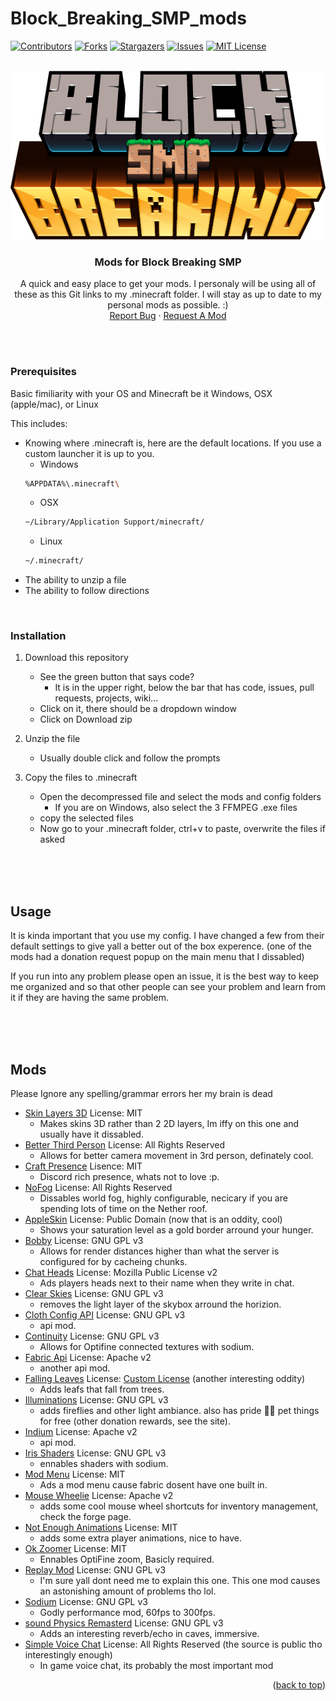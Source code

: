 # Block_Breaking_SMP_mods
<div id="top"></div>
<!--
*** Thanks for checking out the Best-README-Template. If you have a suggestion
*** that would make this better, please fork the repo and create a pull request
*** or simply open an issue with the tag "enhancement".
*** Don't forget to give the project a star!
*** Thanks again! Now go create something AMAZING! :D
-->



<!-- PROJECT SHIELDS -->
<!--
*** I'm using markdown "reference style" links for readability.
*** Reference links are enclosed in brackets [ ] instead of parentheses ( ).
*** See the bottom of this document for the declaration of the reference variables
*** for contributors-url, forks-url, etc. This is an optional, concise syntax you may use.
*** https://www.markdownguide.org/basic-syntax/#reference-style-links
-->
[![Contributors][contributors-shield]][contributors-url]
[![Forks][forks-shield]][forks-url]
[![Stargazers][stars-shield]][stars-url]
[![Issues][issues-shield]][issues-url]
[![MIT License][license-shield]][license-url]

<!-- PROJECT LOGO -->
<br />
<div align="center">
  <a href="https://github.com/VoidAndCaffeine/Block_Breaking_SMP_mods/">
    <img src="images/logo.png" alt="Logo" width="554" height="270">
  </a>

<h3 align="center">Mods for Block Breaking SMP</h3>

  <p align="center">
    A quick and easy place to get your mods. I personaly will be using all of these as this Git links to my .minecraft folder. I will stay as up to date to my personal mods as possible. :)
    <br />
    <a href="https://github.com/VoidAndCaffeine/Block_Breaking_SMP_mods/issues">Report Bug</a>
    ·
    <a href="https://github.com/VoidAndCaffeine/Block_Breaking_SMP_mods/issues">Request A Mod</a>
    <br />
    <br />
  </p>
</div>

<br />

### Prerequisites

Basic fimiliarity with your OS and Minecraft be it Windows, OSX (apple/mac), or Linux

This includes:
* Knowing where .minecraft is, here are the default locations. If you use a custom launcher it is up to you.
    + Windows
    ```sh
    %APPDATA%\.minecraft\
    ```
    + OSX
    ```sh
    ~/Library/Application Support/minecraft/
    ```
    + Linux
    ```sh
    ~/.minecraft/
    ```
* The ability to unzip a file
* The ability to follow directions

<br />

### Installation

1. Download this repository
    + See the green button that says code?
      * It is in the upper right, below the bar that has code, issues, pull requests, projects, wiki...
    + Click on it, there should be a dropdown window
    + Click on Download zip


2. Unzip the file
    + Usually double click and follow the prompts


4. Copy the files to .minecraft
    + Open the decompressed file and select the mods and config folders
      * If you are on Windows, also select the 3 FFMPEG .exe files
    + copy the selected files
    + Now go to your .minecraft folder, ctrl+v to paste, overwrite the files if asked

<br />
<br />
<br />

<!-- USAGE EXAMPLES -->
## Usage

It is kinda important that you use my config. I have changed a few from their default settings to give yall a better out of the box experence. (one of the mods had a donation request popup on the main menu that I dissabled)

If you run into any problem please open an issue, it is the best way to keep me organized and so that other people can see your problem and learn from it if they are having the same problem.

<br />
<br />
<br />

<!-- ACKNOWLEDGMENTS -->
## Mods

Please Ignore any spelling/grammar errors her my brain is dead

* [Skin Layers 3D](https://www.curseforge.com/minecraft/mc-mods/skin-layers-3d)     License: MIT
    + Makes skins 3D rather than 2 2D layers, Im iffy on this one and usually have it dissabled.
* [Better Third Person](https://www.curseforge.com/minecraft/mc-mods/better-third-person)     License: All Rights Reserved
    + Allows for better camera movement in 3rd person, definately cool.
* [Craft Presence](https://www.curseforge.com/minecraft/mc-mods/craftpresence)    Lisence: MIT
    + Discord rich presence, whats not to love :p.
* [NoFog](https://www.curseforge.com/minecraft/mc-mods/nofog)     License: All Rights Reserved
    + Dissables world fog, highly configurable, necicary if you are spending lots of time on the Nether roof.
* [AppleSkin](https://www.curseforge.com/minecraft/mc-mods/appleskin)    License: Public Domain (now that is an oddity, cool)
    + Shows your saturation level as a gold border arround your hunger.
* [Bobby](https://www.curseforge.com/minecraft/mc-mods/bobby)    License: GNU GPL v3
    + Allows for render distances higher than what the server is configured for by cacheing chunks.
* [Chat Heads](https://www.curseforge.com/minecraft/mc-mods/chat-heads)    License: Mozilla Public License v2
    + Ads players heads next to their name when they write in chat.
* [Clear Skies](https://www.curseforge.com/minecraft/mc-mods/clear-skies)    License: GNU GPL v3
    + removes the light layer of the skybox arround the horizion.
* [Cloth Config API](https://www.curseforge.com/minecraft/mc-mods/cloth-config/files)    License: GNU GPL v3
    + api mod.
* [Continuity](https://www.curseforge.com/minecraft/mc-mods/continuity)    License: GNU GPL v3
    + Allows for Optifine connected textures with sodium.
* [Fabric Api](https://www.curseforge.com/minecraft/mc-mods/fabric-api)     License: Apache v2
    + another api mod.
* [Falling Leaves](https://www.curseforge.com/minecraft/mc-mods/falling-leaves-fabric)    License: [Custom License](https://www.curseforge.com/project/417510/license) (another interesting oddity)
    + Adds leafs that fall from trees.
* [Illuminations](https://www.curseforge.com/minecraft/mc-mods/illuminations)    License: GNU GPL v3
    + adds fireflies and other light ambiance. also has pride 🏳️‍🌈 pet things for free (other donation rewards, see the site).
* [Indium](https://www.curseforge.com/minecraft/mc-mods/indium)    License: Apache v2
    + api mod.
* [Iris Shaders](https://www.curseforge.com/minecraft/mc-mods/irisshaders)    License: GNU GPL v3
    + ennables shaders with sodium.
* [Mod Menu](https://www.curseforge.com/minecraft/mc-mods/modmenu)    License: MIT
    + Ads a mod menu cause fabric dosent have one built in.
* [Mouse Wheelie](https://www.curseforge.com/minecraft/mc-mods/mouse-wheelie)    License: Apache v2
    + adds some cool mouse wheel shortcuts for inventory management, check the forge page.
* [Not Enough Animations](https://www.curseforge.com/minecraft/mc-mods/not-enough-animations)    License: MIT
    + adds some extra player animations, nice to have.
* [Ok Zoomer](https://www.curseforge.com/minecraft/mc-mods/ok-zoomer)    License: MIT
    + Ennables OptiFine zoom, Basicly required.
* [Replay Mod](https://github.com/ReplayMod/ReplayMod)    License: GNU GPL v3
    + I'm sure yall dont need me to explain this one. This one mod causes an astonishing amount of problems tho lol.
* [Sodium](https://www.curseforge.com/minecraft/mc-mods/sodium)    License: GNU GPL v3
    + Godly performance mod, 60fps to 300fps.
* [sound Physics Remasterd](https://www.curseforge.com/minecraft/mc-mods/sound-physics-remastered)    License: GNU GPL v3
    + Adds an interesting reverb/echo in caves, immersive.
* [Simple Voice Chat](https://www.curseforge.com/minecraft/mc-mods/simple-voice-chat)    License: All Rights Reserved (the source is public tho interestingly enough)
    + In game voice chat, its probably the most important mod
<!--* []()    License:-->


<p align="right">(<a href="#top">back to top</a>)</p>



<!-- MARKDOWN LINKS & IMAGES -->
<!-- https://www.markdownguide.org/basic-syntax/#reference-style-links -->
[contributors-shield]: https://img.shields.io/github/contributors/VoidAndCaffeine/Block_Breaking_SMP_mods.svg?style=for-the-badge
[contributors-url]: https://github.com/VoidAndCaffeine/Block_Breaking_SMP_mods/graphs/contributors
[forks-shield]: https://img.shields.io/github/forks/VoidAndCaffeine/Block_Breaking_SMP_mods.svg?style=for-the-badge
[forks-url]: https://github.com/VoidAndCaffeine/Block_Breaking_SMP_mods/network/members
[stars-shield]: https://img.shields.io/github/stars/VoidAndCaffeine/Block_Breaking_SMP_mods.svg?style=for-the-badge
[stars-url]: https://github.com/VoidAndCaffeine/Block_Breaking_SMP_mods/stargazers
[issues-shield]: https://img.shields.io/github/issues/VoidAndCaffeine/Block_Breaking_SMP_mods.svg?style=for-the-badge
[issues-url]: https://github.com/VoidAndCaffeine/Block_Breaking_SMP_mods/issues
[license-shield]: https://img.shields.io/github/license/VoidAndCaffeine/Block_Breaking_SMP_mods.svg?style=for-the-badge
[license-url]: https://github.com/VoidAndCaffeine/Block_Breaking_SMP_mods/blob/main/LICENSE
[product-screenshot]: images/screenshot.png
